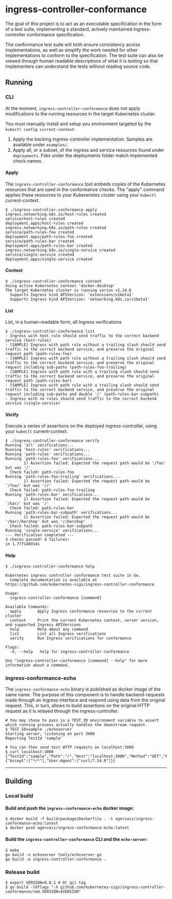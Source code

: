 # ingress-controller-conformance

The goal of this project is to act as an executable specification in the form of a test suite, implementing a standard, actively maintained ingress-controller conformance specification.

The conformance test suite will both ensure consistency across implementations, as well as simplify the work needed for other implementations to conform to the specification. The test suite can also be viewed through human readable descriptions of what it is testing so that implementers can understand the tests without reading source code.

## Running

### CLI

At the moment, `ingress-controller-conformance` does not apply modifications to the running resources in the target Kubernetes cluster.

You must manually install and setup you environment targeted by the `kubectl config current-context`:
1. Apply the backing ingress-controller implementation. Samples are available under `examples/`.
1. Apply all, or a subset, of the ingress and service resources found under `deployments`. Files under the deployments folder match implemented check names.

#### Apply

The `ingress-controller-conformance` tool embeds copies of the Kubernetes resources that are used in the conformance checks.
The "apply" command applies these resources to your Kuberenetes cluster using your `kubectl` current-context.

```
$ ./ingress-controller-conformance apply
ingress.networking.k8s.io/host-rules created
service/host-rules created
deployment.apps/host-rules created
ingress.networking.k8s.io/path-rules created
service/path-rules-foo created
deployment.apps/path-rules-foo created
service/path-rules-bar created
deployment.apps/path-rules-bar created
ingress.networking.k8s.io/single-service created
service/single-service created
deployment.apps/single-service created
```

#### Context

```
$ ./ingress-controller-conformance context
Using active Kubernetes context 'docker-desktop'
The target Kubernetes cluster is running verion v1.14.6
  Supports Ingress kind APIVersion: 'extensions/v1beta1'
  Supports Ingress kind APIVersion: 'networking.k8s.io/v1beta1'
```

#### List

List, in a human-readable form, all Ingress verifications
```
$ ./ingress-controller-conformance list
- Ingress with host rule should send traffic to the correct backend service (host-rules)
- [SAMPLE] Ingress with path rule without a trailing slash should send traffic to the correct backend service, and preserve the original request path (path-rules-foo)
- [SAMPLE] Ingress with path rule without a trailing slash should send traffic to the correct backend service, and preserve the original request including sub-paths (path-rules-foo-trailing)
- [SAMPLE] Ingress with path rule with a trailing slash should send traffic to the correct backend service, and preserve the original request path (path-rules-bar)
- [SAMPLE] Ingress with path rule with a trailing slash should send traffic to the correct backend service, and preserve the original request including sub-paths and double '/' (path-rules-bar-subpath)
- Ingress with no rules should send traffic to the correct backend service (single-service)
```

#### Verify

Execute a series of assertions on the deployed ingress-controller, using your `kubectl` current-context.
```
$ ./ingress-controller-conformance verify
Running 'all' verifications...
Running 'host-rules' verifications...
Running 'path-rules' verifications...
Running 'path-rules-foo' verifications...
        1) Assertion failed: Expected the request path would be '/foo' but was '/'
  Check failed: path-rules-foo
Running 'path-rules-foo-trailing' verifications...
        1) Assertion failed: Expected the request path would be '/foo/' but was '//'
  Check failed: path-rules-foo-trailing
Running 'path-rules-bar' verifications...
        1) Assertion failed: Expected the request path would be '/bar/' but was '/'
  Check failed: path-rules-bar
Running 'path-rules-bar-subpath' verifications...
        1) Assertion failed: Expected the request path would be '/bar//bershop' but was '//bershop'
  Check failed: path-rules-bar-subpath
Running 'single-service' verifications...
--- Verification completed ---
3 checks passed! 4 failures!
in 1.777148914s
```

#### Help

```
$ ./ingress-controller-conformance help

Kubernetes ingress controller conformance test suite in Go.
  Complete documentation is available at https://github.com/kubernetes-sigs/ingress-controller-conformance

Usage:
  ingress-controller-conformance [command]

Available Commands:
  apply       Apply Ingress conformance resources to the current cluster
  context     Print the current Kubernetes context, server version, and supported Ingress APIVersions
  help        Help about any command
  list        List all Ingress verifications
  verify      Run Ingress verifications for conformance

Flags:
  -h, --help   help for ingress-controller-conformance

Use "ingress-controller-conformance [command] --help" for more information about a command.
```

### ingress-conformance-echo

The `ingress-conformance-echo` binary is published as docker image of the same name. The purpose of this component is to handle backend-requests made through an Ingress interface and respond using data from the original request. This, in turn, allows to build assertions on the original HTTP request as it is relayed through the ingress-controller.

```
# You may chose to pass in a TEST_ID environment variable to assert which running process actually handles the downstream request.
$ TEST_ID=sample ./echoserver
Starting server, listening on port 3000
Reporting TestId 'sample'

# You can then send test HTTP requests on localhost:3000
$ curl localhost:3000
{"TestId":"sample","Path":"/","Host":"localhost:3000","Method":"GET","Proto":"HTTP/1.1","Headers":{"Accept":["*/*"],"User-Agent":["curl/7.54.0"]}}
```

---

## Building

### Local build

#### Build and push the `ingress-conformance-echo` docker image:
```console
$ docker build -f build/package/Dockerfile . -t agervais/ingress-conformance-echo:latest
$ docker push agervais/ingress-conformance-echo:latest
```

#### Build the `ingress-controller-conformance` CLI and the `echo-server`:
```console
$ make
go build -o echoserver tools/echoserver.go
go build -o ingress-controller-conformance .
```

### Release build

```console
$ export VERSION=0.0.1 # Or git tag
$ go build -ldflags "-X github.com/kubernetes-sigs/ingress-controller-conformance/cmd.VERSION=$VERSION"
```
